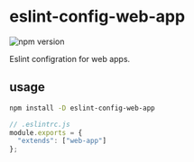 # eslint-config-web-app
![npm version](https://img.shields.io/npm/v/eslint-config-web-app.svg)

Eslint configration for web apps.

## usage

```sh
npm install -D eslint-config-web-app
```

```js
// .eslintrc.js
module.exports = {
  "extends": ["web-app"]
};
```

